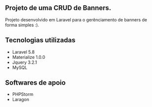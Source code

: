 ## Projeto de uma CRUD de Banners.

Projeto desenvolvido em Laravel para o gerênciamento de banners de forma simples :).

## Tecnologias utilizadas
- Laravel 5.8
- Materialize 1.0.0
- Jquery 3.2.1
- MySQL

## Softwares de apoio

- PHPStorm
- Laragon
